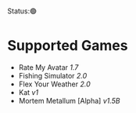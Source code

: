 Status:🟢

# Supported Games

+ Rate My Avatar *1.7*
+ Fishing Simulator *2.0*
+ Flex Your Weather *2.0*
+ Kat *v1*
+ Mortem Metallum [Alpha] *v1.5B*
